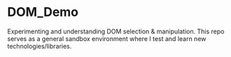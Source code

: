 # DOM_Demo
Experimenting and understanding DOM selection &amp; manipulation.
This repo serves as a general sandbox environment where I test and learn new technologies/libraries.
